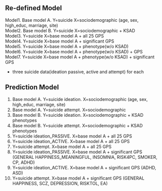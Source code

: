 ## Re-defined Model
Model1. Base model A. Y=suicide X=sociodemographic (age, sex, high_educ, marriage, site)    
Model2. Base model B. Y=suicide X=sociodemographic + KSAD   
Model3. Y=suicide X=base model A + all 25 GPS       
Model4. Y=suicide X=base model A + significant GPS  
Model5. Y=suicide X=base model A + phenotype(w/o KSAD)  
Model6. Y=suicide X=base model A + phenotype(w/o KSAD) + GPS    
Model7. Y=suicide X=base model A + phenotype(w/o KSAD) + significant GPS    
- three suicide data(ideation passive, active and attempt) for each     

## Prediction Model
1. Base model A. Y=suicide ideation. X=sociodemographic (age, sex, high_educ, marriage, site)
2. Base model A. Y=suicide attempt. X=sociodemographic
3. Base model B. Y=suicide ideation. X=sociodemographic + KSAD phenotypes
4. Base model B. Y=suicide attempt. X=sociodemographic + KSAD phenotypes
5. Y=suicide ideation_PASSIVE. X=base model A + all 25 GPS
6. Y=suicide ideation_ACTIVE. X=base model A + all 25 GPS
7. Y=suicide attempt. X=base model A + all 25 GPS
8. Y=suicide ideation_PASSIVE. X=base model A + significant GPS (GENERAL HAPPINESS_MEANINGFUL, INSOMNIA, RISK4PC, SMOKER, CP, ADHD)
9. Y=suicide ideation_ACTIVE. X=base model A + significant GPS (ADHD, ASD)
9. Y=suicide attempt. X=base model A + significant GPS (GENERAL HAPPINESS, SCZ, DEPRESSION, RISKTOL, EA)

